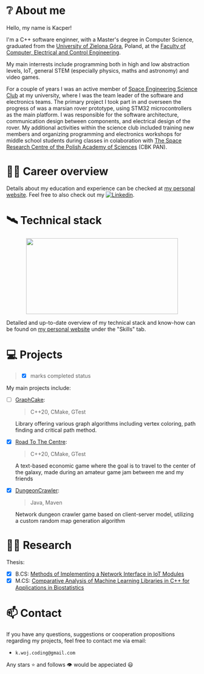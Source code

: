 # ❔ About me

Hello, my name is Kacper!

I'm a C++ software enginner, with a Master's degree in Computer Science, graduated from the [University of Zielona Góra](https://uz.zgora.pl/), Poland, at the [Faculty of Computer, Electrical and Control Engineering](https://wiea.uz.zgora.pl/).

My main interrests include programming both in high and low abstraction levels, IoT, general STEM (especially physics, maths and astronomy) and video games.

For a couple of years I was an active member of [Space Engineering Science Club](https://knik.spaceregion.eu/) at my university, where I was the team leader of the software and electronics teams. The primary project I took part in and overseen the progress of was a marsian rover prototype, using STM32 microcontrollers as the main platform. I was responsible for the software architecture, communication design between components, and electrical design of the rover.
My additional activities within the science club included training new members and organizing programming and electronics workshops for middle school students during classes in colaboration with [The Space Research Centre of the Polish Academy of Sciences](https://cbkpan.pl/) (CBK PAN).

# 👨‍💼 Career overview

Details about my education and experience can be checked at [my personal website](https://kacperwojciechowski.com). Feel free to also check out my [![Linkedin](https://img.shields.io/badge/-LinkedIn-blue?style=flat&logo=Linkedin&logoColor=white)](https://www.linkedin.com/in/kacper-wojciechowski-knik-uz/).

# 🛰️ Technical stack

<p align="center">
  <img width="400" height="200" src="https://github-readme-stats.vercel.app/api/top-langs/?username=KacperWojciechowski&size_weight=1&count_weight=0&layout=compact&theme=vision-friendly-dark&exclude_repo=KacperWojciechowski.github.io,KacperWojciechowski,STM32_ESP8266_Echo_Server,University_projects">
</p>

Detailed and up-to-date overview of my technical stack and know-how can be found on [my personal website](https://kacperwojciechowski.com/) under the "Skills" tab.

# 💻 Projects

> - [x] marks completed status

My main projects include:

- [ ] [GraphCake](https://github.com/KacperWojciechowski/Graphs):
  > C++20, CMake, GTest 
  
  Library offering various graph algorithms including vertex coloring, path finding and critical path method.

- [x] [Road To The Centre](https://github.com/KacperWojciechowski/RoadToTheCentre):
  > C++20, CMake, GTest
  
  A text-based economic game where the goal is to travel to the center of the galaxy, made during an amateur game jam between me and my friends
   
- [x] [DungeonCrawler](https://github.com/KacperWojciechowski/DungeonCrawler):
  > Java, Maven
  
  Network dungeon crawler game based on client-server model, utilizing a custom random map generation algorithm
  
# 🧑‍🔬 Research

Thesis:
- [x] B.CS: [Methods of Implementing a Network Interface in IoT Modules](https://www.researchgate.net/publication/390465807_Methods_of_implementing_a_network_interface_in_IoT_modules)
- [x] M.CS: [Comparative Analysis of Machine Learning Libraries in C++ for Applications in Biostatistics](https://www.researchgate.net/publication/382162127_Comparative_Analysis_of_Machine_Learning_Libraries_in_C_for_Applications_in_Biostatistics)

# 📫 Contact

If you have any questions, suggestions or cooperation propositions regarding my projects, feel free to contact me via email:
  - `k.woj.coding@gmail.com`

Any stars ⭐ and follows 👁️ would be appeciated 😃
